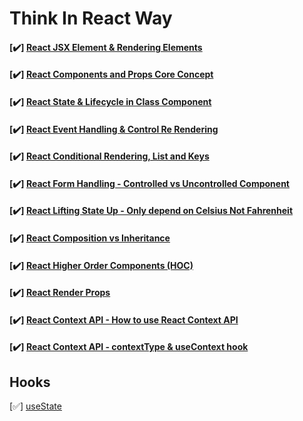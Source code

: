 # Think In React Way #

#### [:heavy_check_mark:] [React JSX Element & Rendering Elements](https://github.com/SOURAV-ROY/tirw/commit/9498bef57bfc27f1fe9cd31143ebd44f11d7e5bf)

#### [:heavy_check_mark:] [React Components and Props Core Concept](https://github.com/SOURAV-ROY/tirw/commit/eeeefed3f143c42e10ca4a9db853d7d2f18a65b8)

#### [:heavy_check_mark:] [React State & Lifecycle in Class Component](https://github.com/SOURAV-ROY/tirw/commit/81beabcda8666ae9a40e0f8f1aa8c7b4ca3c8154)

#### [:heavy_check_mark:] [React Event Handling & Control Re Rendering](https://github.com/SOURAV-ROY/tirw/commit/4f868ed821e0878d08cb96ec0dcfc783d5a27f6a)

#### [:heavy_check_mark:] [React Conditional Rendering, List and Keys](https://github.com/SOURAV-ROY/tirw/commit/e254061d8d22442695f3cb73ae41344faad014c6)

#### [:heavy_check_mark:] [React Form Handling - Controlled vs Uncontrolled Component](https://github.com/SOURAV-ROY/tirw/commit/a4bb1fdd06c75ffc8c3577511714cb067dbf5495)

#### [:heavy_check_mark:] [React Lifting State Up - Only depend on Celsius Not Fahrenheit](https://github.com/SOURAV-ROY/tirw/commit/2d68c474f35ca3b2081de5560a0158f752c99b81)

#### [:heavy_check_mark:] [React Composition vs Inheritance](https://github.com/SOURAV-ROY/tirw/commit/792b0013222810072a5b3f488857d09f0f5fd405)

#### [:heavy_check_mark:] [React Higher Order Components (HOC)](https://github.com/SOURAV-ROY/tirw/commit/c8a8ed4c32674586860d81527f12dd3a86569596)

#### [:heavy_check_mark:] [React Render Props](https://github.com/SOURAV-ROY/tirw/commit/d5e752973ca7eda805bf7470a05d186a713f6fbf)

#### [:heavy_check_mark:] [React Context API - How to use React Context API](https://github.com/SOURAV-ROY/tirw/commit/d87a4976fbaa2eceaeb199ae17898a560d90cd4c)

#### [:heavy_check_mark:] [React Context API - contextType & useContext hook](https://github.com/SOURAV-ROY/tirw/commit/407728bbcefe09b84fcb8427762dbbc95f29897b)

## Hooks ##

[:white_check_mark:] [useState]()
